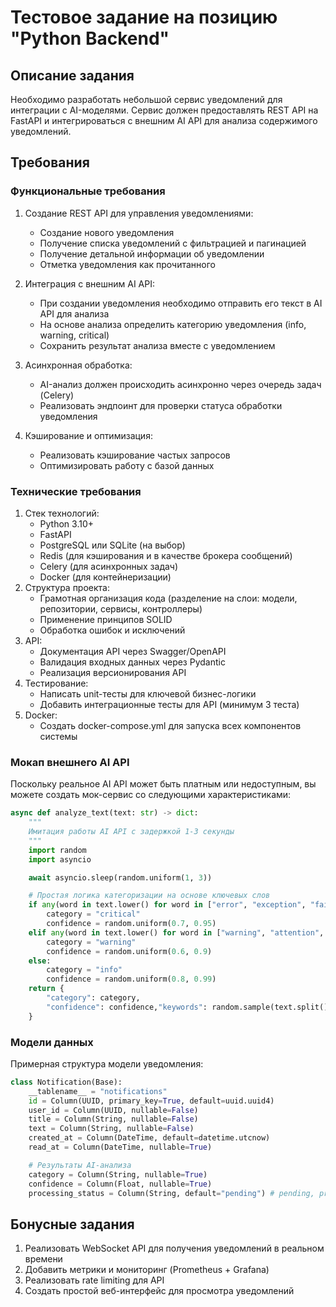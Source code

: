 # Тестовое задание на позицию "Python Backend"

## Описание задания

Необходимо разработать небольшой сервис уведомлений для интеграции с
AI-моделями. Сервис должен предоставлять REST API на FastAPI и интегрироваться с
внешним AI API для анализа содержимого уведомлений.

## Требования

### Функциональные требования

1. Создание REST API для управления уведомлениями:
    - Создание нового уведомления
    - ​Получение списка уведомлений с фильтрацией и пагинацией
    - Получение детальной информации об уведомлении
    - Отметка уведомления как прочитанного

2. Интеграция с внешним AI API:
    - При создании уведомления необходимо отправить его текст в AI API для анализа
    - На основе анализа определить категорию уведомления (info, warning, critical)
    - Сохранить результат анализа вместе с уведомлением 

3. Асинхронная обработка​:
    - AI-анализ должен происходить асинхронно через очередь задач (Celery)
    - Реализовать эндпоинт для проверки статуса обработки уведомления

4. Кэширование и оптимизация:
    - Реализовать кэширование частых запросов
    - Оптимизировать работу с базой данных

### Технические требования

1. Стек технологий:​
    - Python 3.10+
    - FastAPI
    - PostgreSQL или SQLite (на выбор)
    - Redis (для кэширования и в качестве брокера сообщений)
    - Celery (для асинхронных задач)
    - Docker (для контейнеризации)
2. Структура проекта:​
    - Грамотная организация кода (разделение на слои: модели, репозитории, сервисы, контроллеры)
    - Применение принципов SOLID
    - Обработка ошибок и исключений
3. API:​
    - Документация API через Swagger/OpenAPI
    - Валидация входных данных через Pydantic
    - Реализация версионирования API
4. Тестирование:​
    - Написать unit-тесты для ключевой бизнес-логики
    - Добавить интеграционные тесты для API (минимум 3 теста)
5. Docker:​
    - Создать docker-compose.yml для запуска всех компонентов системы

### Мокап внешнего AI API

Поскольку реальное AI API может быть платным или недоступным, вы можете создать
мок-сервис со следующими характеристиками:

```python
async def analyze_text(text: str) -> dict:
    """
    Имитация работы AI API с задержкой 1-3 секунды
    """
    import random
    import asyncio

    await asyncio.sleep(random.uniform(1, 3))

    # Простая логика категоризации на основе ключевых слов
    if any(word in text.lower() for word in ["error", "exception", "failed"]):
        category = "critical"
        confidence = random.uniform(0.7, 0.95)
    elif any(word in text.lower() for word in ["warning", "attention", "careful"]):
        category = "warning"
        confidence = random.uniform(0.6, 0.9)
    else:
        category = "info"
        confidence = random.uniform(0.8, 0.99)
    return {
        "category": category,
        "confidence": confidence,"keywords": random.sample(text.split(), min(3, len(text.split())))
    }
```

### Модели данных

Примерная структура модели уведомления:

```python
class Notification(Base):
    __tablename__ = "notifications"
    id = Column(UUID, primary_key=True, default=uuid.uuid4)
    user_id = Column(UUID, nullable=False)
    title = Column(String, nullable=False)
    text = Column(String, nullable=False)
    created_at = Column(DateTime, default=datetime.utcnow)
    read_at = Column(DateTime, nullable=True)

    # Результаты AI-анализа
    category = Column(String, nullable=True)
    confidence = Column(Float, nullable=True)
    processing_status = Column(String, default="pending") # pending, processing,completed, failed
```

## Бонусные задания

1. Реализовать WebSocket API для получения уведомлений в реальном времени
2. Добавить метрики и мониторинг (Prometheus + Grafana)
3. Реализовать rate limiting для API
4. Создать простой веб-интерфейс для просмотра уведомлений
